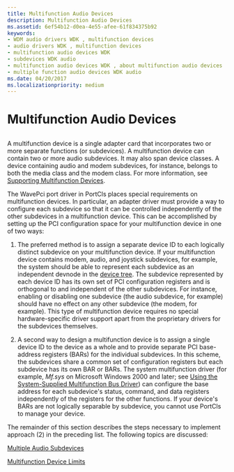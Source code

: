 ```yaml
---
title: Multifunction Audio Devices
description: Multifunction Audio Devices
ms.assetid: 6ef54b12-d0ea-4e55-afee-61f834375b92
keywords:
- WDM audio drivers WDK , multifunction devices
- audio drivers WDK , multifunction devices
- multifunction audio devices WDK
- subdevices WDK audio
- multifunction audio devices WDK , about multifunction audio devices
- multiple function audio devices WDK audio
ms.date: 04/20/2017
ms.localizationpriority: medium
---
```


# Multifunction Audio Devices


## <span id="multifunction_audio_devices"></span><span id="MULTIFUNCTION_AUDIO_DEVICES"></span>


A multifunction device is a single adapter card that incorporates two or more separate functions (or subdevices). A multifunction device can contain two or more audio subdevices. It may also span device classes. A device containing audio and modem subdevices, for instance, belongs to both the media class and the modem class. For more information, see [Supporting Multifunction Devices](../multifunction/index.md).

The WavePci port driver in PortCls places special requirements on multifunction devices. In particular, an adapter driver must provide a way to configure each subdevice so that it can be controlled independently of the other subdevices in a multifunction device. This can be accomplished by setting up the PCI configuration space for your multifunction device in one of two ways:

1.  The preferred method is to assign a separate device ID to each logically distinct subdevice on your multifunction device. If your multifunction device contains modem, audio, and joystick subdevices, for example, the system should be able to represent each subdevice as an independent devnode in the [device tree](../kernel/device-tree.md). The subdevice represented by each device ID has its own set of PCI configuration registers and is orthogonal to and independent of the other subdevices. For instance, enabling or disabling one subdevice (the audio subdevice, for example) should have no effect on any other subdevice (the modem, for example). This type of multifunction device requires no special hardware-specific driver support apart from the proprietary drivers for the subdevices themselves.

2.  A second way to design a multifunction device is to assign a single device ID to the device as a whole and to provide separate PCI base-address registers (BARs) for the individual subdevices. In this scheme, the subdevices share a common set of configuration registers but each subdevice has its own BAR or BARs. The system multifunction driver (for example, *Mf.sys* on Microsoft Windows 2000 and later; see [Using the System-Supplied Multifunction Bus Driver](../multifunction/using-the-system-supplied-multifunction-bus-driver.md)) can configure the base address for each subdevice's status, command, and data registers independently of the registers for the other functions. If your device's BARs are not logically separable by subdevice, you cannot use PortCls to manage your device.

The remainder of this section describes the steps necessary to implement approach (2) in the preceding list. The following topics are discussed:

[Multiple Audio Subdevices](multiple-audio-subdevices.md)

[Multifunction Device Limits](multifunction-device-limits.md)

 


